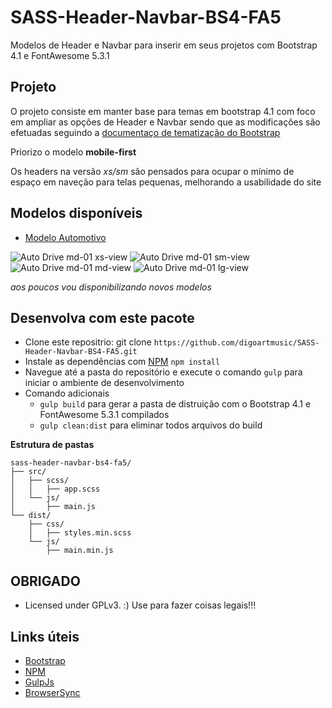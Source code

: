 SASS-Header-Navbar-BS4-FA5
===

Modelos de Header e Navbar para inserir em seus projetos com Bootstrap 4.1 e FontAwesome 5.3.1

Projeto
---

O projeto consiste em manter base para temas em bootstrap 4.1 com foco em ampliar as opções de Header e Navbar sendo que as modificações são efetuadas seguindo a [documentaço de tematização do Bootstrap](https://getbootstrap.com/docs/4.1/getting-started/theming/)

Priorizo o modelo **mobile-first**

Os headers na versão *xs/sm* são pensados para ocupar o mínimo de espaço em naveção para telas pequenas, melhorando a usabilidade do site


Modelos disponíveis
---
* [Modelo Automotivo](https://digoartmusic.github.io/SASS-Header-Navbar-BS4-FA5/dist/header-autodrive.html)

![Auto Drive md-01 xs-view](https://digoartmusic.github.io/SASS-Header-Navbar-BS4-FA5/docs/images/auto01-xs.png)
![Auto Drive md-01 sm-view](https://digoartmusic.github.io/SASS-Header-Navbar-BS4-FA5/docs/images/auto01-sm.png)
![Auto Drive md-01 md-view](https://digoartmusic.github.io/SASS-Header-Navbar-BS4-FA5/docs/images/auto01-md.png)
![Auto Drive md-01 lg-view](https://digoartmusic.github.io/SASS-Header-Navbar-BS4-FA5/docs/images/auto01-lg.png)

*aos poucos vou disponibilizando novos modelos*


Desenvolva com este pacote
---

* Clone este repositrio: git clone `https://github.com/digoartmusic/SASS-Header-Navbar-BS4-FA5.git`
* Instale as dependências com [NPM](https://www.npmjs.com) `npm install`
* Navegue até a pasta do repositório e execute o comando `gulp` para iniciar o ambiente de desenvolvimento
* Comando adicionais
  * `gulp build` para gerar a pasta de distruição com o Bootstrap 4.1 e FontAwesome 5.3.1 compilados
  * `gulp clean:dist` para eliminar todos arquivos do build


**Estrutura de pastas**
```
sass-header-navbar-bs4-fa5/
├── src/
│   ├── scss/
│   │   ├── app.scss
│   └── js/
│       ├── main.js
└── dist/
    ├── css/
    │   ├── styles.min.scss
    └── js/
        ├── main.min.js
```

OBRIGADO
---

* Licensed under GPLv3. :) Use para fazer coisas legais!!!

Links úteis
---

* [Bootstrap](https://getbootstrap.com/docs/4.1/getting-started/introduction/)
* [NPM](https://www.npmjs.com)
* [GulpJs](https://gulpjs.com)
* [BrowserSync](https://browsersync.io/docs/)


